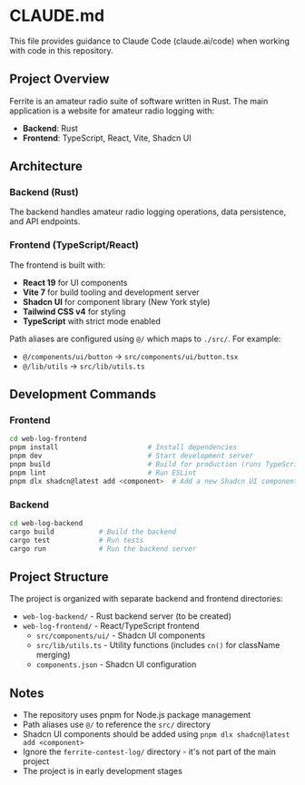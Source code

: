 # CLAUDE.md

This file provides guidance to Claude Code (claude.ai/code) when working with code in this repository.

## Project Overview

Ferrite is an amateur radio suite of software written in Rust. The main application is a website for amateur radio logging with:

- **Backend**: Rust
- **Frontend**: TypeScript, React, Vite, Shadcn UI

## Architecture

### Backend (Rust)

The backend handles amateur radio logging operations, data persistence, and API endpoints.

### Frontend (TypeScript/React)

The frontend is built with:

- **React 19** for UI components
- **Vite 7** for build tooling and development server
- **Shadcn UI** for component library (New York style)
- **Tailwind CSS v4** for styling
- **TypeScript** with strict mode enabled

Path aliases are configured using `@/` which maps to `./src/`. For example:
- `@/components/ui/button` → `src/components/ui/button.tsx`
- `@/lib/utils` → `src/lib/utils.ts`

## Development Commands

### Frontend

```bash
cd web-log-frontend
pnpm install                      # Install dependencies
pnpm dev                          # Start development server
pnpm build                        # Build for production (runs TypeScript compiler + Vite build)
pnpm lint                         # Run ESLint
pnpm dlx shadcn@latest add <component>  # Add a new Shadcn UI component
```

### Backend

```bash
cd web-log-backend
cargo build           # Build the backend
cargo test            # Run tests
cargo run             # Run the backend server
```

## Project Structure

The project is organized with separate backend and frontend directories:

- `web-log-backend/` - Rust backend server (to be created)
- `web-log-frontend/` - React/TypeScript frontend
  - `src/components/ui/` - Shadcn UI components
  - `src/lib/utils.ts` - Utility functions (includes `cn()` for className merging)
  - `components.json` - Shadcn UI configuration

## Notes

- The repository uses pnpm for Node.js package management
- Path aliases use `@/` to reference the `src/` directory
- Shadcn UI components should be added using `pnpm dlx shadcn@latest add <component>`
- Ignore the `ferrite-contest-log/` directory - it's not part of the main project
- The project is in early development stages
